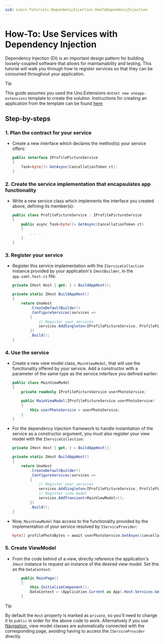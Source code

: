```yaml
---
uid: Learn.Tutorials.DependencyInjection.HowToDependencyInjection
---
```

# How-To: Use Services with Dependency Injection

Dependency Injection (DI) is an important design pattern for building loosely-coupled software that allows for maintainability and testing. This tutorial will walk you through how to register services so that they can be consumed throughout your application.

> [!TIP]
> This guide assumes you used the Uno.Extensions `dotnet new unoapp-extensions` template to create the solution. Instructions for creating an application from the template can be found [here](xref:Overview.Extensions)

## Step-by-steps

### 1. Plan the contract for your service  
* Create a new interface which declares the method(s) your service offers: 
    ```cs
    public interface IProfilePictureService
    {
        Task<byte[]> GetAsync(CancellationToken ct);
    }
    ```

### 2. Create the service implementation that encapsulates app functionality 
* Write a new service class which implements the interface you created above, defining its member(s):
    ```cs
    public class ProfilePictureService : IProfilePictureService
    {
        public async Task<byte[]> GetAsync(CancellationToken ct)
        {
            . . .
        }
    }
    ```
### 3. Register your service
* Register this service implementation with the `IServiceCollection` instance provided by your application's `IHostBuilder`, in the `app.xaml.host.cs` file:
    ```cs
    private IHost Host { get; } = BuildAppHost();

    private static IHost BuildAppHost()
	{ 
		return UnoHost
            .CreateDefaultBuilder()
            .ConfigureServices(services =>
			{
			    // Register your services
				services.AddSingleton<IProfilePictureService, ProfilePictureService>();
			})
            .Build();
    }
    ```
### 4. Use the service
* Create a new view model class, `MainViewModel`, that will use the functionality offered by your service. Add a constructor with a parameter of the same type as the service interface you defined earlier:
    ```cs
    public class MainViewModel
    {
        private readonly IProfilePictureService userPhotoService;

        public MainViewModel(IProfilePictureService userPhotoService)
        {
            this.userPhotoService = userPhotoService;
        }
    }
    ```
* For the dependency injection framework to handle instantiation of the service as a constructor argument, you must also register your view model with the `IServiceCollection`:
    ```cs
    private IHost Host { get; } = BuildAppHost();

    private static IHost BuildAppHost()
	{ 
		return UnoHost
            .CreateDefaultBuilder()
            .ConfigureServices(services =>
			{
				// Register your services
				services.AddSingleton<IProfilePictureService, ProfilePictureService>();
                // Register view model
                services.AddTransient<MainViewModel>();
			})
            .Build();
    }        
    ```
* Now, `MainViewModel` has access to the functionality provided by the implementation of your service resolved by `IServiceProvider`:
    ```cs
    byte[] profilePhotoBytes = await userPhotoService.GetAsync(cancellationToken);
    ```
### 5. Create ViewModel 
* From the code behind of a view, directly reference the application's `IHost` instance to request an instance of the desired view model. Set this as the `DataContext`:
    ```cs
        public MainPage()
        {
            this.InitializeComponent();
            DataContext = (Application.Current as App).Host.Services.GetRequiredService<MainViewModel>();
        }
    ```
> [!TIP]
> By default the `Host` property is marked as `private`, so you'll need to change it to `public` in order for the above code to work. Alternatively if you use [Navigation](xref:Overview.Navigation), view model classes are automatically connected with the corresponding page, avoiding having to access the `IServiceProvider` directly. 
